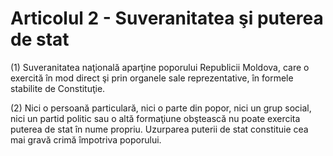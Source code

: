 # Articolul 2 - Suveranitatea şi puterea de stat

(1) Suveranitatea naţională aparţine poporului Republicii Moldova, care o exercită în mod direct şi prin organele sale reprezentative, în formele stabilite de Constituţie.

(2) Nici o persoană particulară, nici o parte din popor, nici un grup social, nici un partid politic sau o altă formaţiune obştească nu poate exercita puterea de stat în nume propriu. Uzurparea puterii de stat constituie cea mai gravă crimă împotriva poporului.
